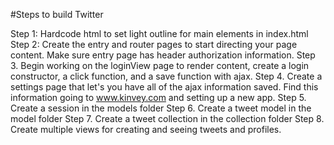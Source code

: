 #Steps to build Twitter

Step 1: Hardcode html to set light outline for main elements in index.html
Step 2: Create the entry and router pages to start directing your page content. Make sure entry page has header authorization information.
Step 3. Begin working on the loginView page to render content, create a login constructor, a click function, and a save function with ajax.
Step 4. Create a settings page that let's you have all of the ajax information saved. Find this information going to www.kinvey.com and setting up a new app.
Step 5. Create a session in the models folder
Step 6. Create a tweet model in the model folder
Step 7. Create a tweet collection in the collection folder
Step 8. Create multiple views for creating and seeing tweets and profiles.
